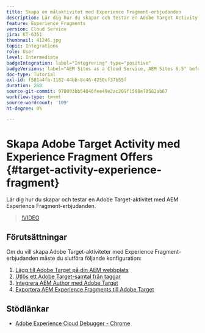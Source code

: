 ```yaml
---
title: Skapa en målaktivitet med Experience Fragment-erbjudanden
description: Lär dig hur du skapar och testar en Adobe Target Activity med AEM Experience Fragment-erbjudanden.
feature: Experience Fragments
version: Cloud Service
jira: KT-6351
thumbnail: 41246.jpg
topic: Integrations
role: User
level: Intermediate
badgeIntegration: label="Integrering" type="positive"
badgeVersions: label="AEM Sites as a Cloud Service, AEM Sites 6.5" before-title="false"
doc-type: Tutorial
exl-id: f581a4fb-1182-44bb-8c46-4250cf37b55f
duration: 268
source-git-commit: 970093bb54046fee49e2ac209f1588e70582ab67
workflow-type: tm+mt
source-wordcount: '109'
ht-degree: 0%

---
```


# Skapa Adobe Target Activity med Experience Fragment Offers {#target-activity-experience-fragment}

Lär dig hur du skapar och testar en Adobe Target-aktivitet med AEM Experience Fragment-erbjudanden.

>[!VIDEO](https://video.tv.adobe.com/v/41246?quality=12&learn=on)

## Förutsättningar

Om du vill skapa Adobe Target-aktiviteter med Experience Fragment-erbjudanden måste du slutföra följande konfiguration:

1. [Lägg till Adobe Target på din AEM webbplats](./add-target-launch-extension.md)
1. [Utlös ett Adobe Target-samtal från taggar](./load-and-fire-target.md)
1. [Integrera AEM Author med Adobe Target](./setup-aem-target-cloud-service.md)
1. [Exportera AEM Experience Fragments till Adobe Target](./export-experience-fragment-target.md)

## Stödlänkar

* [Adobe Experience Cloud Debugger - Chrome](https://chrome.google.com/webstore/detail/adobe-experience-platform/bfnnokhpnncpkdmbokanobigaccjkpob)
